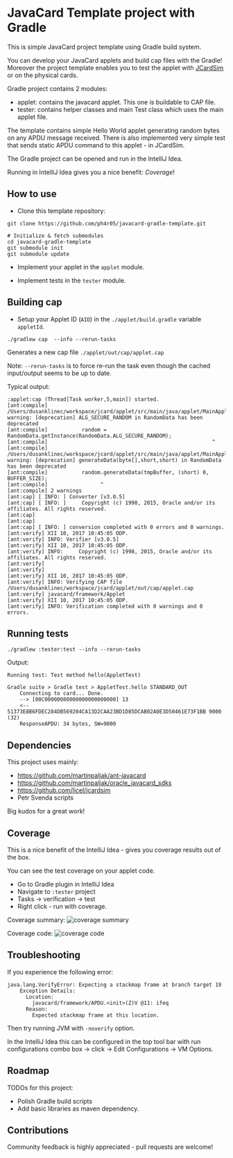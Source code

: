 # JavaCard Template project with Gradle

This is simple JavaCard project template using Gradle build system.

You can develop your JavaCard applets and build cap files with the Gradle!
Moreover the project template enables you to test the applet with [JCardSim] or on the physical cards.

Gradle project contains 2 modules:

- applet: contains the javacard applet. This one is buildable to CAP file.
- tester: contains helper classes and main Test class which uses the main applet file.

The template contains simple Hello World applet generating random bytes on any APDU message received.
There is also implemented very simple test that sends static APDU command to this applet - in JCardSim.

The Gradle project can be opened and run in the IntelliJ Idea.

Running in IntelliJ Idea gives you a nice benefit: *Coverage*!

## How to use

- Clone this template repository:

```
git clone https://github.com/ph4r05/javacard-gradle-template.git

# Initialize & fetch submodules
cd javacard-gradle-template
git submodule init
git submodule update
```

- Implement your applet in the `applet` module.

- Implement tests in the `tester` module.

## Building cap

- Setup your Applet ID (`AID`) in the `./applet/build.gradle` variable `appletId`.

```
./gradlew cap  --info --rerun-tasks
```

Generates a new cap file `./applet/out/cap/applet.cap`

Note: `--rerun-tasks` is to force re-run the task even though the cached input/output seems to be up to date.

Typical output:

```
:applet:cap (Thread[Task worker,5,main]) started.
[ant:compile] /Users/dusanklinec/workspace/jcard/applet/src/main/java/applet/MainApplet.java:20: warning: [deprecation] ALG_SECURE_RANDOM in RandomData has been deprecated
[ant:compile]           random = RandomData.getInstance(RandomData.ALG_SECURE_RANDOM);
[ant:compile]                                                     ^
[ant:compile] /Users/dusanklinec/workspace/jcard/applet/src/main/java/applet/MainApplet.java:33: warning: [deprecation] generateData(byte[],short,short) in RandomData has been deprecated
[ant:compile]           random.generateData(tmpBuffer, (short) 0, BUFFER_SIZE);
[ant:compile]                 ^
[ant:compile] 2 warnings
[ant:cap] [ INFO: ] Converter [v3.0.5]
[ant:cap] [ INFO: ]     Copyright (c) 1998, 2015, Oracle and/or its affiliates. All rights reserved.
[ant:cap]     
[ant:cap]     
[ant:cap] [ INFO: ] conversion completed with 0 errors and 0 warnings.
[ant:verify] XII 10, 2017 10:45:05 ODP.  
[ant:verify] INFO: Verifier [v3.0.5]
[ant:verify] XII 10, 2017 10:45:05 ODP.  
[ant:verify] INFO:     Copyright (c) 1998, 2015, Oracle and/or its affiliates. All rights reserved.
[ant:verify]     
[ant:verify]     
[ant:verify] XII 10, 2017 10:45:05 ODP.  
[ant:verify] INFO: Verifying CAP file /Users/dusanklinec/workspace/jcard/applet/out/cap/applet.cap
[ant:verify] javacard/framework/Applet
[ant:verify] XII 10, 2017 10:45:05 ODP.  
[ant:verify] INFO: Verification completed with 0 warnings and 0 errors.
```

## Running tests

```
./gradlew :tester:test --info --rerun-tasks
```

Output:

```
Running test: Test method hello(AppletTest)

Gradle suite > Gradle test > AppletTest.hello STANDARD_OUT
    Connecting to card... Done.
    --> [00C00000080000000000000000] 13
    <-- 51373E8B6FDEC284DB569204CA13D2CAA23BD1D85DCAB02A0E3D50461E73F1BB 9000 (32)
    ResponseAPDU: 34 bytes, SW=9000
```

## Dependencies

This project uses mainly:

- https://github.com/martinpaljak/ant-javacard
- https://github.com/martinpaljak/oracle_javacard_sdks
- https://github.com/licel/jcardsim
- Petr Svenda scripts 

Big kudos for a great work!


## Coverage

This is a nice benefit of the IntelliJ Idea - gives you coverage 
results out of the box. 

You can see the test coverage on your applet code.

- Go to Gradle plugin in IntelliJ Idea
- Navigate to `:tester` project
- Tasks -> verification -> test
- Right click - run with coverage.

Coverage summary:
![coverage summary](https://raw.githubusercontent.com/ph4r05/javacard-gradle-template/master/.github/image/coverage_summary.png)

Coverage code:
![coverage code](https://raw.githubusercontent.com/ph4r05/javacard-gradle-template/master/.github/image/coverage_class.png)

## Troubleshooting

If you experience the following error: 

```
java.lang.VerifyError: Expecting a stackmap frame at branch target 19
    Exception Details:
      Location:
        javacard/framework/APDU.<init>(Z)V @11: ifeq
      Reason:
        Expected stackmap frame at this location.
```

Then try running JVM with `-noverify` option.

In the IntelliJ Idea this can be configured in the top tool bar
with run configurations combo box -> click -> Edit Configurations -> VM Options.

[JCardSim]: https://jcardsim.org/

## Roadmap

TODOs for this project:

- Polish Gradle build scripts
- Add basic libraries as maven dependency.

## Contributions

Community feedback is highly appreciated - pull requests are welcome!


